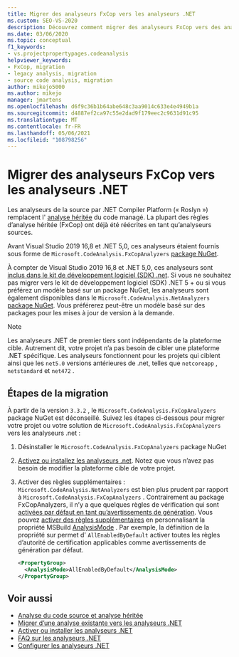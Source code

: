 ```yaml
---
title: Migrer des analyseurs FxCop vers les analyseurs .NET
ms.custom: SEO-VS-2020
description: Découvrez comment migrer des analyseurs FxCop vers des analyseurs .NET
ms.date: 03/06/2020
ms.topic: conceptual
f1_keywords:
- vs.projectpropertypages.codeanalysis
helpviewer_keywords:
- FxCop, migration
- legacy analysis, migration
- source code analysis, migration
author: mikejo5000
ms.author: mikejo
manager: jmartens
ms.openlocfilehash: d6f9c36b1b64abe648c3aa9014c633e4e4949b1a
ms.sourcegitcommit: d4887ef2ca97c55e2dad9f179eec2c9631d91c95
ms.translationtype: MT
ms.contentlocale: fr-FR
ms.lasthandoff: 05/06/2021
ms.locfileid: "108798256"
---
```

# <a name="migrate-from-fxcop-analyzers-to-net-analyzers"></a>Migrer des analyseurs FxCop vers les analyseurs .NET

Les analyseurs de la source par .NET Compiler Platform (« Roslyn ») remplacent l' [analyse héritée](code-analysis-for-managed-code-overview.md) du code managé. La plupart des règles d’analyse héritée (FxCop) ont déjà été réécrites en tant qu’analyseurs sources.

Avant Visual Studio 2019 16,8 et .NET 5,0, ces analyseurs étaient fournis sous forme de `Microsoft.CodeAnalysis.FxCopAnalyzers` [package NuGet](https://www.nuget.org/packages/Microsoft.CodeAnalysis.FxCopAnalyzers).

À compter de Visual Studio 2019 16,8 et .NET 5,0, ces analyseurs sont [inclus dans le kit de développement logiciel (SDK) .net](/dotnet/fundamentals/code-analysis/overview). Si vous ne souhaitez pas migrer vers le kit de développement logiciel (SDK) .NET 5 + ou si vous préférez un modèle basé sur un package NuGet, les analyseurs sont également disponibles dans le `Microsoft.CodeAnalysis.NetAnalyzers` [package NuGet](https://www.nuget.org/packages/Microsoft.CodeAnalysis.NetAnalyzers). Vous préférerez peut-être un modèle basé sur des packages pour les mises à jour de version à la demande.

> [!NOTE]
> Les analyseurs .NET de premier tiers sont indépendants de la plateforme cible. Autrement dit, votre projet n’a pas besoin de cibler une plateforme .NET spécifique. Les analyseurs fonctionnent pour les projets qui ciblent ainsi que les `net5.0` versions antérieures de .net, telles que `netcoreapp` , `netstandard` et `net472` .

## <a name="migration-steps"></a>Étapes de la migration

À partir de la version `3.3.2` , le `Microsoft.CodeAnalysis.FxCopAnalyzers` package NuGet est déconseillé. Suivez les étapes ci-dessous pour migrer votre projet ou votre solution de `Microsoft.CodeAnalysis.FxCopAnalyzers` vers les analyseurs .net :

1. Désinstaller le `Microsoft.CodeAnalysis.FxCopAnalyzers` package NuGet

2. [Activez ou installez les analyseurs .net](install-net-analyzers.md). Notez que vous n’avez pas besoin de modifier la plateforme cible de votre projet.

3. Activer des règles supplémentaires : `Microsoft.CodeAnalysis.NetAnalyzers` est bien plus prudent par rapport à `Microsoft.CodeAnalysis.FxCopAnalyzers` . Contrairement au package FxCopAnalyzers, il n’y a que quelques règles de vérification qui sont [activées par défaut en tant qu’avertissements de génération](/dotnet/fundamentals/code-analysis/overview#enabled-rules). Vous pouvez [activer des règles supplémentaires](/dotnet/fundamentals/code-analysis/overview#enable-additional-rules) en personnalisant la propriété MSBuild [AnalysisMode](/dotnet/core/project-sdk/msbuild-props#analysismode) . Par exemple, la définition de la propriété sur permet d' `AllEnabledByDefault` activer toutes les règles d’autorité de certification applicables comme avertissements de génération par défaut.

   ```xml
   <PropertyGroup>
     <AnalysisMode>AllEnabledByDefault</AnalysisMode>
   </PropertyGroup>
   ```

## <a name="see-also"></a>Voir aussi

- [Analyse du code source et analyse héritée](net-analyzers-faq.yml#what-s-the-difference-between-legacy-fxcop-and--net-analyzers-)
- [Migrer d’une analyse existante vers les analyseurs .NET](migrate-from-legacy-analysis-to-net-analyzers.md)
- [Activer ou installer les analyseurs .NET](install-net-analyzers.md)
- [FAQ sur les analyseurs .NET](net-analyzers-faq.yml)
- [Configurer les analyseurs .NET](/dotnet/fundamentals/code-analysis/code-quality-rule-options)
